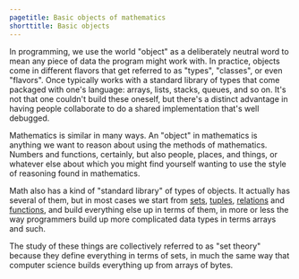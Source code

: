 ```yaml
---
pagetitle: Basic objects of mathematics
shorttitle: Basic objects
---
```

In programming, we use the world "object" as a deliberately neutral word to mean any piece of data the program might work with.  In practice, objects come in different flavors that get referred to as "types", "classes", or even "flavors".  Once typically works with a standard library of types that come packaged with one's language: arrays, lists, stacks, queues, and so on.  It's not that one couldn't build these oneself, but there's a distinct advantage in having people collaborate to do a shared implementation that's well debugged.

Mathematics is similar in many ways.  An "object" in mathematics is anything we want to reason about using the methods of mathematics.  Numbers and functions, certainly, but also people, places, and things, or whatever else about which you might find yourself wanting to use the style of reasoning found in mathematics.

Math also has a kind of "standard library" of types of objects.  It actually has several of them, but in most cases we start from [sets](Sets), [tuples](Tuples), [relations](Relations) and [functions](Functions), and build everything else up in terms of them, in more or less the way programmers build up more complicated data types in terms arrays and such.

The study of these things are collectively referred to as "set theory" because they define everything in terms of sets, in much the same way that computer science builds everything up from arrays of bytes.